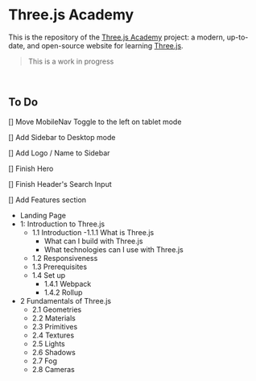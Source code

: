 # Three.js Academy

This is the repository of the [Three.js Academy](https://threejs.academy) project: a modern, up-to-date, and open-source website for learning [Three.js](https://threejs.org).

> This is a work in progress

<br>

## To Do

[] Move MobileNav Toggle to the left on tablet mode

[] Add Sidebar to Desktop mode

[] Add Logo / Name to Sidebar

[] Finish Hero

[] Finish Header's Search Input

[] Add Features section

- Landing Page
- 1: Introduction to Three.js
  - 1.1 Introduction
    -1.1.1 What is Three.js
    - What can I build with Three.js
    - What technologies can I use with Three.js
  - 1.2 Responsiveness
  - 1.3 Prerequisites
  - 1.4 Set up
    - 1.4.1 Webpack
    - 1.4.2 Rollup
- 2 Fundamentals of Three.js
  - 2.1 Geometries
  - 2.2 Materials
  - 2.3 Primitives
  - 2.4 Textures
  - 2.5 Lights
  - 2.6 Shadows
  - 2.7 Fog
  - 2.8 Cameras
